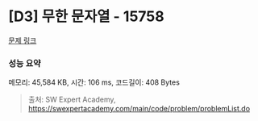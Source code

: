 # [D3] 무한 문자열 - 15758 

[문제 링크](https://swexpertacademy.com/main/code/problem/problemDetail.do?contestProbId=AYP5JmsqcngDFATW) 

### 성능 요약

메모리: 45,584 KB, 시간: 106 ms, 코드길이: 408 Bytes



> 출처: SW Expert Academy, https://swexpertacademy.com/main/code/problem/problemList.do